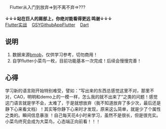 <img src="http://www.fakutownee.cn/d/file/p/2017-07-21/bbd7df2efc2d550fc7ce84da03a72ae8.jpg" width=15px height=15px>Flutter从入门到放弃=>到不离不弃=>???<br/><br/>
**↓↓↓站在巨人的肩部上，你绝对能看得更远 鸣谢↓↓↓**<br>
[Flutter实战](https://book.flutterchina.club/)&nbsp;&nbsp;&nbsp;
[GSYGithubAppFlutter](https://github.com/CarGuo/GSYGithubAppFlutter)
&nbsp;&nbsp;&nbsp;[Dart](https://dart.dev/guides/language/language-tour#abstract-classes)

## 说明
1. 数据来源[bmob](https://www.bmob.cn/)，仅供学习参考，切勿商用！
2. 自学flutter小菜鸟一枚，目前功能基本一次完成！后续会慢慢完善！

## 心得
学习新的语言刚开始特别难受，譬如：“写出来的东西总感觉这里不对，那里不对，CAO，明明和demo上的一模一样，怎么我的就不出来了”之类的问题！感觉这门语言就是学不会，太难了，于是就想放弃（我不知道放弃了多少次，最后还是静下心来看文档）！其实等你静下心来时才发现，原来这么简单，就是少了个属性之类的。瞬间信息暴涨
！自己每天花4小时来学习，虽然不是很长，但是很充实。小菜鸟终究会成为大菜鸟，心态端正向前看！！！